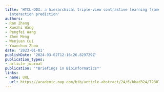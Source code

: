 ```yaml
---
title: 'HTCL-DDI: a hierarchical triple-view contrastive learning framework for drug–drug
  interaction prediction'
authors:
- Ran Zhang
- Xuezhi Wang
- Pengfei Wang
- Zhen Meng
- Wenjuan Cui
- Yuanchun Zhou
date: '2023-01-01'
publishDate: '2024-03-02T12:16:26.829729Z'
publication_types:
- article-journal
publication: '*Briefings in Bioinformatics*'
links:
- name: URL
  url: https://academic.oup.com/bib/article-abstract/24/6/bbad324/7280730
---
```

